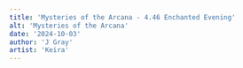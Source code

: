 ```yaml
---
title: 'Mysteries of the Arcana - 4.46 Enchanted Evening'
alt: 'Mysteries of the Arcana'
date: '2024-10-03'
author: 'J Gray'
artist: 'Keira'
---
```

